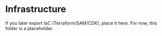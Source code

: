 # Infrastructure

If you later export IaC (Terraform/SAM/CDK), place it here. For now, this folder is a placeholder.
